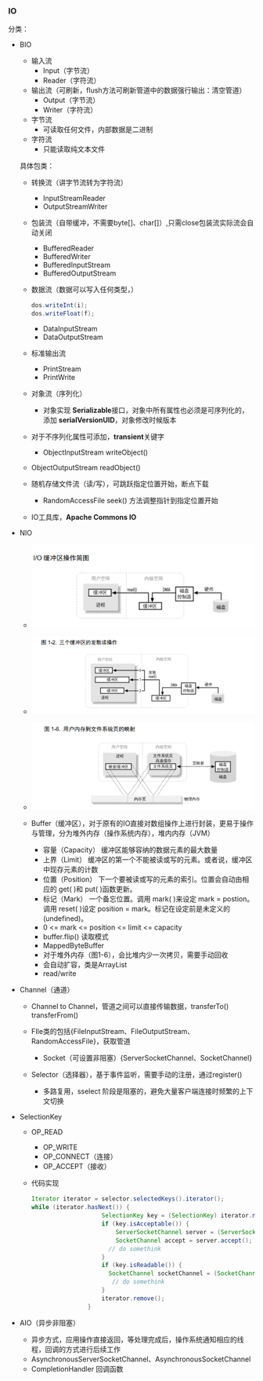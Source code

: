 ### IO

 分类：

- BIO

  - 输入流
    - Input（字节流）
    - Reader（字符流）
  - 输出流（可刷新，flush方法可刷新管道中的数据强行输出：清空管道）
    - Output（字节流）
    - Writer（字符流）
  - 字节流
    - 可读取任何文件，内部数据是二进制
  - 字符流
    - 只能读取纯文本文件

  

  具体包类：

  - 转换流（讲字节流转为字符流）

    - InputStreamReader
    - OutputStreamWriter

  - 包装流（自带缓冲，不需要byte[]、char[]）,只需close包装流实际流会自动关闭

    - BufferedReader
    - BufferedWriter
    - BufferedInputStream
    - BufferedOutputStream

  - 数据流（数据可以写入任何类型，）

    ```java
    dos.writeInt(i);
    dos.writeFloat(f);
    ```

    - DataInputStream
    - DataOutputStream

  - 标准输出流

    - PrintStream
    - PrintWrite

  - 对象流（序列化）

    - 对象实现 **Serializable**接口，对象中所有属性也必须是可序列化的，添加 **serialVersionUID**，对象修改时候版本

  - 对于不序列化属性可添加，**transient**关键字

    - ObjectInputStream  writeObject()

  - ObjectOutputStream  readObject()

  - 随机存储文件流（读/写），可跳跃指定位置开始，断点下载

    - RandomAccessFile  seek() 方法调整指针到指定位置开始

  - IO工具库，**Apache Commons IO**

- NIO

  - ![IO操作流程](..\Img\image-20210407112436644.png)
  
  - ![image-20210407115013167](..\Img\image-20210407115013167.png)
  
  - ![image-20210407114956597](..\Img\image-20210407114956597.png)
  
  - Buffer（缓冲区），对于原有的IO直接对数组操作上进行封装，更易于操作与管理，分为堆外内存（操作系统内存），堆内内存（JVM）
    - 容量（Capacity）  缓冲区能够容纳的数据元素的最大数量  
    - 上界（Limit）  缓冲区的第一个不能被读或写的元素。或者说，缓冲区中现存元素的计数  
    - 位置（Position）  下一个要被读或写的元素的索引。位置会自动由相应的 get( )和 put( )函数更新。 
    - 标记（Mark）  一个备忘位置。调用 mark( )来设定 mark = postion。调用 reset( )设定 position =
      mark。标记在设定前是未定义的(undefined)。  
    - 0 <= mark <= position <= limit <= capacity   
    - buffer.flip() 读取模式
    - MappedByteBuffer
    - 对于堆外内存（图1-6），会比堆内少一次拷贝，需要手动回收
    - 会自动扩容，类是ArrayList
    - read/write
  
- Channel（通道）
    - Channel to Channel，管道之间可以直接传输数据，transferTo()  transferFrom()
  - FIle类的包括{FileInputStream、FileOutputStream、RandomAccessFile}，获取管道
    - Socket（可设置非阻塞）{ServerSocketChannel、SocketChannel}

  - Selector（选择器），基于事件监听，需要手动的注册，通过register()
  
    - 多路复用，sselect 阶段是阻塞的，避免大量客户端连接时频繁的上下文切换
  
- SelectionKey
  
  - OP_READ
    - OP_WRITE
    - OP_CONNECT（连接）
    - OP_ACCEPT（接收）
  
  - 代码实现
  
    ````java
    Iterator iterator = selector.selectedKeys().iterator();
    while (iterator.hasNext()) {
                        SelectionKey key = (SelectionKey) iterator.next();
                        if (key.isAcceptable()) {
                            ServerSocketChannel server = (ServerSocketChannel) key.channel();
                            SocketChannel accept = server.accept();
                          // do somethink
                        }
                        if (key.isReadable()) {
                          SocketChannel socketChannel = (SocketChannel) key.channel();
                           // do somethink
                        }
                        iterator.remove();
                    }
    ````
  
    

- AIO（异步非阻塞）
  - 异步方式，应用操作直接返回，等处理完成后，操作系统通知相应的线程，回调的方式进行后续工作
  - AsynchronousServerSocketChannel、AsynchronousSocketChannel
  - CompletionHandler 回调函数